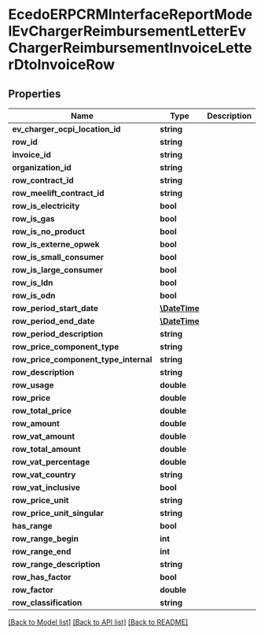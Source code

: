 # EcedoERPCRMInterfaceReportModelEvChargerReimbursementLetterEvChargerReimbursementInvoiceLetterDtoInvoiceRow

## Properties
Name | Type | Description | Notes
------------ | ------------- | ------------- | -------------
**ev_charger_ocpi_location_id** | **string** |  | [optional] 
**row_id** | **string** |  | [optional] 
**invoice_id** | **string** |  | [optional] 
**organization_id** | **string** |  | [optional] 
**row_contract_id** | **string** |  | [optional] 
**row_meelift_contract_id** | **string** |  | [optional] 
**row_is_electricity** | **bool** |  | [optional] 
**row_is_gas** | **bool** |  | [optional] 
**row_is_no_product** | **bool** |  | [optional] 
**row_is_externe_opwek** | **bool** |  | [optional] 
**row_is_small_consumer** | **bool** |  | [optional] 
**row_is_large_consumer** | **bool** |  | [optional] 
**row_is_ldn** | **bool** |  | [optional] 
**row_is_odn** | **bool** |  | [optional] 
**row_period_start_date** | [**\DateTime**](\DateTime.md) |  | [optional] 
**row_period_end_date** | [**\DateTime**](\DateTime.md) |  | [optional] 
**row_period_description** | **string** |  | [optional] 
**row_price_component_type** | **string** |  | [optional] 
**row_price_component_type_internal** | **string** |  | [optional] 
**row_description** | **string** |  | [optional] 
**row_usage** | **double** |  | [optional] 
**row_price** | **double** |  | [optional] 
**row_total_price** | **double** |  | [optional] 
**row_amount** | **double** |  | [optional] 
**row_vat_amount** | **double** |  | [optional] 
**row_total_amount** | **double** |  | [optional] 
**row_vat_percentage** | **double** |  | [optional] 
**row_vat_country** | **string** |  | [optional] 
**row_vat_inclusive** | **bool** |  | [optional] 
**row_price_unit** | **string** |  | [optional] 
**row_price_unit_singular** | **string** |  | [optional] 
**has_range** | **bool** |  | [optional] 
**row_range_begin** | **int** |  | [optional] 
**row_range_end** | **int** |  | [optional] 
**row_range_description** | **string** |  | [optional] 
**row_has_factor** | **bool** |  | [optional] 
**row_factor** | **double** |  | [optional] 
**row_classification** | **string** |  | [optional] 

[[Back to Model list]](../README.md#documentation-for-models) [[Back to API list]](../README.md#documentation-for-api-endpoints) [[Back to README]](../README.md)


